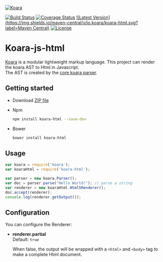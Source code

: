 [![Koara](http://www.koara.io/logo.png)](http://www.koara.io)

[![Build Status](https://img.shields.io/travis/koara/koara-js-html.svg)](https://travis-ci.org/koara/koara-js-html)
[![Coverage Status](https://img.shields.io/coveralls/koara/koara-js-html.svg)](https://coveralls.io/github/koara/koara-js-html?branch=master)
[![Latest Version](https://img.shields.io/maven-central/v/io.koara/koara-html.svg?label=Maven Central)](http://search.maven.org/#search%7Cga%7C1%7Ckoara-html)
[![License](https://img.shields.io/badge/License-Apache%202.0-blue.svg)](https://github.com/koara/koara-js-html/blob/master/LICENSE)

# Koara-js-html
[Koara](http://www.koara.io) is a modular lightweight markup language. This project can render the koara AST to Html in Javascript.  
The AST is created by the [core koara parser](https://github.com/koara/koara-js).

## Getting started
- Download [ZIP file]()
- Npm

  ```bash
  npm install koara-html --save-dev
  ```
  
- Bower

  ```xml
  bower install koara-html
  ```

## Usage
```js
var koara = require('koara');
var koaraHtml = require('koara-html');

var parser = new koara.Parser();
var doc = parser.parse("Hello World!"); // parse a string
var renderer = new koaraHtml.Html5Renderer();
doc.accept(renderer);
console.log(renderer.getOutput());
```

## Configuration
You can configure the Renderer:

-  **renderer.partial**  
   Default:	`true`
   
   When false, the output will be wrapped with a `<html>` and `<body>` tag to make a complete Html document.